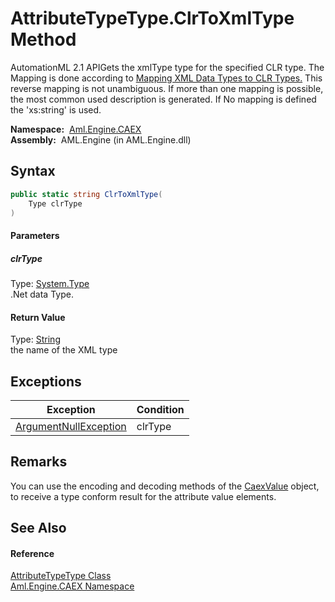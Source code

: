 AttributeTypeType.ClrToXmlType Method
=====================================
AutomationML 2.1 APIGets the xmlType type for the specified CLR type. The Mapping is done according to [Mapping XML Data Types to CLR Types.][1] This reverse mapping is not unambiguous. If more than one mapping is possible, the most common used description is generated. If No mapping is defined the 'xs:string' is used.

  **Namespace:**  [Aml.Engine.CAEX][2]  
  **Assembly:**  AML.Engine (in AML.Engine.dll)

Syntax
------

```csharp
public static string ClrToXmlType(
	Type clrType
)
```

#### Parameters

##### *clrType*
Type: [System.Type][3]  
.Net data Type.

#### Return Value
Type: [String][4]  
 the name of the XML type 

Exceptions
----------

Exception                  | Condition 
-------------------------- | --------- 
[ArgumentNullException][5] | clrType   


Remarks
-------
 You can use the encoding and decoding methods of the [CaexValue][6] object, to receive a type conform result for the attribute value elements. 

See Also
--------

#### Reference
[AttributeTypeType Class][7]  
[Aml.Engine.CAEX Namespace][2]  

[1]: https://msdn.microsoft.com/en-us/library/xa669bew(v=vs.110).aspx
[2]: ../README.md
[3]: https://docs.microsoft.com/dotnet/api/system.type
[4]: https://docs.microsoft.com/dotnet/api/system.string
[5]: https://docs.microsoft.com/dotnet/api/system.argumentnullexception
[6]: ../../Aml.Engine.CAEX.Extensions/CaexValue/README.md
[7]: README.md
[8]: https://www.automationml.org
[9]: ../../icons/logoShade.png
